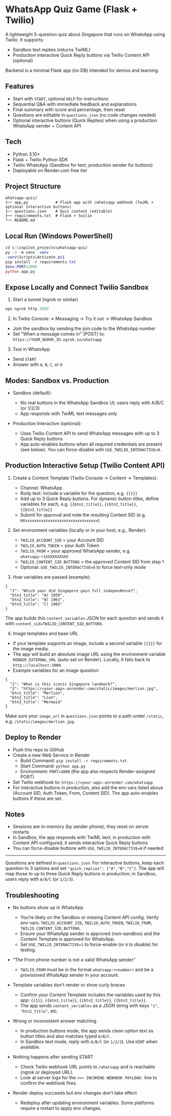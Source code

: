 # WhatsApp Quiz Game (Flask + Twilio)

A lightweight 5-question quiz about Singapore that runs on WhatsApp using Twilio. It supports:

- Sandbox text replies (returns TwiML)
- Production interactive Quick Reply buttons via Twilio Content API (optional)

Backend is a minimal Flask app (no DB) intended for demos and learning.

## Features
- Start with `START`, optional `HELP` for instructions
- Sequential Q&A with immediate feedback and explanations
- Final summary with score and percentage, then reset
- Questions are editable in `questions.json` (no code changes needed)
- Optional interactive buttons (Quick Replies) when using a production WhatsApp sender + Content API

## Tech
- Python 3.10+
- Flask + Twilio Python SDK
- Twilio WhatsApp (Sandbox for text; production sender for buttons)
- Deployable on Render.com free tier

## Project Structure
```
whatsapp-quiz/
├── app.py            # Flask app with /whatsapp webhook (TwiML + optional interactive buttons)
├── questions.json    # Quiz content (editable)
├── requirements.txt  # Flask + twilio
└── README.md
```

## Local Run (Windows PowerShell)
```powershell
cd c:\copilot_projects\whatsapp-quiz
py -3 -m venv .venv
.venv\Scripts\Activate.ps1
pip install -r requirements.txt
$env:PORT=3000
python app.py
```

## Expose Locally and Connect Twilio Sandbox
1) Start a tunnel (ngrok or similar)
```powershell
npx ngrok http 3000
```
2) In Twilio Console → Messaging → Try it out → WhatsApp Sandbox
- Join the sandbox by sending the join code to the WhatsApp number
- Set "When a message comes in" (POST) to: `https://YOUR_NGROK_ID.ngrok.io/whatsapp`

3) Test in WhatsApp
- Send `START`
- Answer with `A`, `B`, `C`, or `D`

## Modes: Sandbox vs. Production

- Sandbox (default):
  - No real buttons in the WhatsApp Sandbox UI; users reply with A/B/C (or 1/2/3)
  - App responds with TwiML text messages only

- Production Interactive (optional):
  - Uses Twilio Content API to send WhatsApp messages with up to 3 Quick Reply buttons
  - App auto-enables buttons when all required credentials are present (see below). You can force-disable with `USE_TWILIO_INTERACTIVE=0`.

## Production Interactive Setup (Twilio Content API)

1) Create a Content Template (Twilio Console → Content → Templates):
   - Channel: WhatsApp
   - Body text: include a variable for the question, e.g. `{{1}}`
   - Add up to 3 Quick Reply buttons. For dynamic button titles, define variables for each, e.g. `{{btn1_title}}`, `{{btn2_title}}`, `{{btn3_title}}`
   - Submit for approval and note the resulting Content SID (e.g. `HXxxxxxxxxxxxxxxxxxxxxxxxxxxxxxxxx`)

2) Set environment variables (locally or in your host, e.g., Render):
   - `TWILIO_ACCOUNT_SID` = your Account SID
   - `TWILIO_AUTH_TOKEN` = your Auth Token
   - `TWILIO_FROM` = your approved WhatsApp sender, e.g. `whatsapp:+1XXXXXXXXXX`
   - `TWILIO_CONTENT_SID_BUTTONS` = the approved Content SID from step 1
   - Optional: `USE_TWILIO_INTERACTIVE=0` to force text-only mode

3) How variables are passed (example):

```jsonc
{
  "1": "Which year did Singapore gain full independence?",
  "btn1_title": "A) 1959",
  "btn2_title": "B) 1963",
  "btn3_title": "C) 1965"
}
```

The app builds this `content_variables` JSON for each question and sends it with `content_sid=TWILIO_CONTENT_SID_BUTTONS`.

4) Image templates and base URL

- If your template supports an image, include a second variable `{{2}}` for the image media.
- The app will build an absolute image URL using the environment variable `RENDER_EXTERNAL_URL` (auto-set on Render). Locally, it falls back to `http://localhost:3000`.
- Example variables for an image question:

```jsonc
{
  "1": "What is this iconic Singapore landmark?",
  "2": "https://<your-app>.onrender.com/static/images/merlion.jpg",
  "btn1_title": "Merlion",
  "btn2_title": "Lion",
  "btn3_title": "Mermaid"
}
```

Make sure your `image_url` in `questions.json` points to a path under `/static`, e.g. `/static/images/merlion.jpg`.

## Deploy to Render
- Push this repo to GitHub
- Create a new Web Service in Render
  - Build Command: `pip install -r requirements.txt`
  - Start Command: `python app.py`
  - Environment: `PORT=3000` (the app also respects Render-assigned PORT)
- Set Twilio webhook to: `https://<your-app>.onrender.com/whatsapp`
- For interactive buttons in production, also add the env vars listed above (Account SID, Auth Token, From, Content SID). The app auto-enables buttons if these are set.

## Notes
- Sessions are in-memory (by sender phone); they reset on server restarts
- In Sandbox, the app responds with TwiML text; in production with Content API configured, it sends interactive Quick Reply buttons
- You can force-disable buttons with `USE_TWILIO_INTERACTIVE=0` if needed

---
Questions are defined in `questions.json`. For interactive buttons, keep each question to 3 options and set `"quick_replies": ["A","B","C"]`. The app will map those to up to three Quick Reply buttons in production; in Sandbox, users reply with `A/B/C` (or `1/2/3`).

## Troubleshooting

- No buttons show up in WhatsApp
  - You’re likely on the Sandbox or missing Content API config. Verify env vars: `TWILIO_ACCOUNT_SID`, `TWILIO_AUTH_TOKEN`, `TWILIO_FROM`, `TWILIO_CONTENT_SID_BUTTONS`.
  - Ensure your WhatsApp sender is approved (non-sandbox) and the Content Template is approved for WhatsApp.
  - Set `USE_TWILIO_INTERACTIVE=1` to force-enable (or `0` to disable) for testing.

- “The From phone number is not a valid WhatsApp sender”
  - `TWILIO_FROM` must be in the format `whatsapp:+<number>` and be a provisioned WhatsApp sender in your account.

- Template variables don’t render or show curly braces
  - Confirm your Content Template includes the variables used by this app: `{{1}}`, `{{btn1_title}}`, `{{btn2_title}}`, `{{btn3_title}}`.
  - The app sends `content_variables` as a JSON string with keys `"1"`, `"btn1_title"`, etc.

- Wrong or inconsistent answer matching
  - In production buttons mode, the app sends clean option text as button titles and also matches typed `A/B/C`.
  - In Sandbox text mode, reply with `A/B/C` (or `1/2/3`). Use `HINT` when available.

- Nothing happens after sending START
  - Check Twilio webhook URL points to `/whatsapp` and is reachable (ngrok or deployed URL).
  - Look at server logs for the `>>> INCOMING WEBHOOK PAYLOAD:` line to confirm the webhook fires.

- Render deploy succeeds but env changes don’t take effect
  - Redeploy after updating environment variables. Some platforms require a restart to apply env changes.
